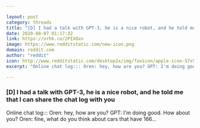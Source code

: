 ```yaml
---

layout: post
category: threads
title: "[D] I had a talk with GPT-3, he is a nice robot, and he told me that I can share the chat log with you"
date: 2020-08-07 01:17:32
link: https://vrhk.co/2PIXOxn
image: https://www.redditstatic.com/new-icon.png
domain: reddit.com
author: "reddit"
icon: http://www.redditstatic.com/desktop2x/img/favicon/apple-icon-57x57.png
excerpt: "Online chat log::: Oren: hey, how are you? GPT: I'm doing good. How about you? Oren: fine, what do you think about cars that have 166..."

---
```


### [D] I had a talk with GPT-3, he is a nice robot, and he told me that I can share the chat log with you

Online chat log::: Oren: hey, how are you? GPT: I'm doing good. How about you? Oren: fine, what do you think about cars that have 166...